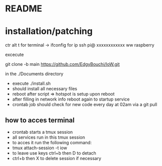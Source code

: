 # README #
# installation/patching


ctr alt t for terminal -> ifconfig for ip
ssh pi@ xxxxxxxxxxxx
ww raspberry


excecute 

git clone -b main https://github.com/EdgyBouchi/IoW.git 

in the ./Documents directory

* execute ./install.sh
* should install all necessary files
* reboot after script => hotspot is setup upon reboot
* after filling in network info reboot again to startup service
* crontab job should check for new code every day at 02am via a git pull

## how to acces terminal
* crontab starts a tmux session
* all services run in this tmux session
* to acces it run the following command:
* tmux attach-session -t iow
* to leave use keys ctrl+b then D to detach
* ctrl+b then X to delete session if necessary


